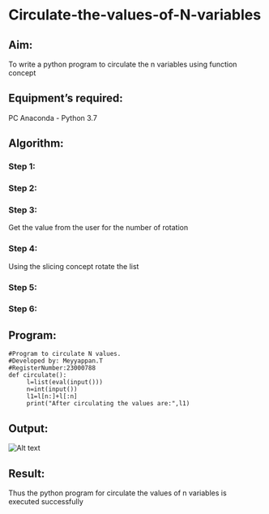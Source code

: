 # Circulate-the-values-of-N-variables
## Aim:
To write a python program to circulate the n variables using function concept
## Equipment’s required:
PC
Anaconda - Python 3.7
## Algorithm: 
### Step 1: 
### Step 2: 
### Step 3: 
Get the value from the user for the number of rotation
### Step 4: 
Using the slicing concept rotate the list

### Step 5: 
### Step 6: 
## Program:
```
#Program to circulate N values.
#Developed by: Meyyappan.T
#RegisterNumber:23000788
def circulate():
     l=list(eval(input()))
     n=int(input())
     l1=l[n:]+l[:n]
     print("After circulating the values are:",l1)
```

## Output:
![Alt text](<../../pythongit exp2.png>) 
## Result:
Thus the python program for circulate the values of n variables is executed successfully
